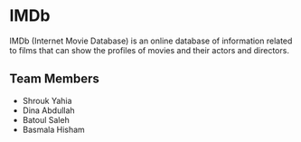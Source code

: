 # IMDb
IMDb (Internet Movie Database) is an online database of information related to films that can show the profiles of movies and their actors and directors.
## Team Members
- Shrouk Yahia
- Dina Abdullah
- Batoul Saleh
- Basmala Hisham
